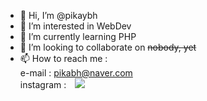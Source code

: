 <!--profile-->
- 👋 Hi, I’m @pikaybh
- 👀 I’m interested in WebDev
- 🌱 I’m currently learning PHP
- 💞️ I’m looking to collaborate on <del>nobody, yet</del>
- 📫 How to reach me :<br>
e-mail : pikabh@naver.com <br>
instagram : <a href="https://instagram.com/pikaybh">
    <img 
        src="http://img.shields.io/badge/-Instagram-ff69b4?style=flat&logo=Instagram&link=https://instagram.com/pikaybh/"
        style="height : auto; margin-left : 10px; margin-right : 10px;"/>
</a>

<!---
pikaybh/pikaybh is a ✨ special ✨ repository because its `README.md` (this file) appears on your GitHub profile.
You can click the Preview link to take a look at your changes.
--->
